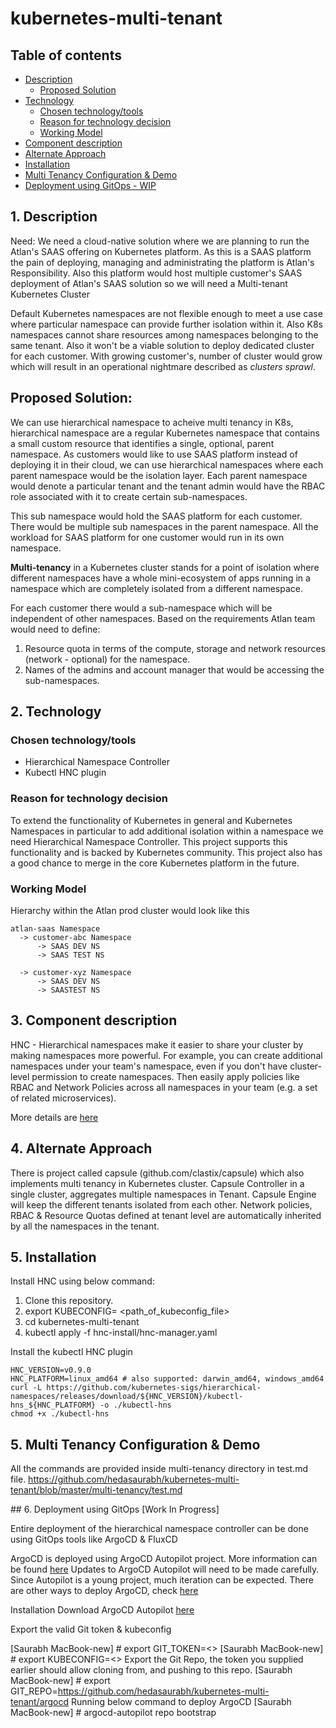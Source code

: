 # kubernetes-multi-tenant

## Table of contents
* [Description](#desc)
  * [Proposed Solution](#sol)
* [Technology](#Tech)
  * [Chosen technology/tools](#chosen)
  * [Reason for technology decision](#deci)
  * [Working Model](#model)
* [Component description](#component)
* [Alternate Approach](#approach)
* [Installation](#installation)
* [Multi Tenancy Configuration & Demo](#demo)
* [Deployment using GitOps - WIP](#gitops)

<a name="desc"/>

## 1. Description

Need: We need a cloud-native solution where we are planning to run the Atlan's SAAS offering on Kubernetes platform. As this is a SAAS platform the pain of deploying, managing and administrating the platform is Atlan's Responsibility. Also this platform would host multiple customer's SAAS deployment of Atlan's SAAS solution so we will need a Multi-tenant Kubernetes Cluster 

Default Kubernetes namespaces are not flexible enough to meet a use case where particular namespace can provide further isolation within it. Also K8s namespaces cannot share resources among namespaces belonging to the same tenant. Also it won't be a viable solution to deploy dedicated cluster for each customer. With growing customer's, number of cluster would grow which will result in an operational nightmare described as _clusters sprawl_.

<a name="sol"/>

## Proposed Solution:

We can use hierarchical namespace to acheive multi tenancy in K8s, hierarchical namespace are a regular Kubernetes namespace that contains a small custom resource that identifies a single, optional, parent namespace. 
As customers would like to use SAAS platform instead of deploying it in their cloud, we can use hierarchical namespaces where each parent namespace would be the isolation layer. Each parent namespace would denote a particular tenant and the tenant admin would have the RBAC role associated with it to create certain sub-namespaces. 

This sub namespace would hold the SAAS platform for each customer. There would be multiple sub namespaces in the parent namespace. All the workload for SAAS platform for one customer would run in its own namespace.

__Multi-tenancy__ in a Kubernetes cluster stands  for a point of isolation where different namespaces have a whole mini-ecosystem of apps running in a namespace which are completely isolated from a different namespace.

For each customer there would a sub-namespace which will be independent of other namespaces. Based on the requirements Atlan team would need to define:
1. Resource quota in terms of the compute, storage and network resources (network - optional) for the namespace.
2. Names of the admins and account manager that would be accessing the sub-namespaces.

<a name="Tech"/>

## 2. Technology

<a name="chosen"/>

### Chosen technology/tools

* Hierarchical Namespace Controller
* Kubectl HNC plugin

<a name="deci"/>

### Reason for technology decision

To extend the functionality of Kubernetes in general and Kubernetes Namespaces in particular to add additional isolation within a namespace we need Hierarchical Namespace Controller.
This project supports this functionality and is backed by Kubernetes community. This project also has a good chance to merge in the core Kubernetes platform in the future.

<a name="model"/>

### Working Model

Hierarchy within the Atlan prod cluster would look like this

```
atlan-saas Namespace
  -> customer-abc Namespace
	  -> SAAS DEV NS
	  -> SAAS TEST NS

  -> customer-xyz Namespace
	  -> SAAS DEV NS
	  -> SAASTEST NS
```

<a name="component"/>

## 3. Component description


HNC - Hierarchical namespaces make it easier to share your cluster by making namespaces more powerful. For example, you can create additional namespaces under your team's namespace, even if you don't have cluster-level permission to create namespaces.
Then easily apply policies like RBAC and Network Policies across all namespaces in your team (e.g. a set of related microservices).

More details are [here](https://github.com/kubernetes-sigs/hierarchical-namespaces/blob/master/docs/user-guide/concepts.md)

<a name="approach"/>

## 4. Alternate Approach

There is project called capsule (github.com/clastix/capsule) which also implements multi tenancy in Kubernetes cluster. Capsule Controller in a single cluster, aggregates multiple namespaces in Tenant. Capsule Engine will keep the different tenants isolated from each other. Network policies, RBAC & Resource Quotas defined at tenant level are automatically inherited by all the namespaces in the tenant.

<a name="installation"/>

## 5. Installation

Install HNC using below command:
1. Clone this repository.
2. export KUBECONFIG= <path_of_kubeconfig_file>
3. cd kubernetes-multi-tenant
4. kubectl apply -f hnc-install/hnc-manager.yaml

Install the kubectl HNC plugin
```
HNC_VERSION=v0.9.0
HNC_PLATFORM=linux_amd64 # also supported: darwin_amd64, windows_amd64
curl -L https://github.com/kubernetes-sigs/hierarchical-namespaces/releases/download/${HNC_VERSION}/kubectl-hns_${HNC_PLATFORM} -o ./kubectl-hns
chmod +x ./kubectl-hns
```

<a name="demo"/>

## 5. Multi Tenancy Configuration & Demo

All the commands are provided inside multi-tenancy directory in test.md file.
https://github.com/hedasaurabh/kubernetes-multi-tenant/blob/master/multi-tenancy/test.md

<a name="gitops"/>
## 6. Deployment using GitOps [Work In Progress]

Entire deployment of the hierarchical namespace controller can be done using GitOps tools like ArgoCD & FluxCD

ArgoCD is deployed using ArgoCD Autopilot project. More information can be found [here](#https://argocd-autopilot.readthedocs.io/en/stable/Getting-Started/) Updates to ArgoCD Autopilot will need to be made carefully. Since Autopilot is a young project, much iteration can be expected. There are other ways to deploy ArgoCD, check [here](#https://argo-cd.readthedocs.io/en/stable/getting_started/)

Installation
Download ArgoCD Autopilot [here](#https://argocd-autopilot.readthedocs.io/en/stable/Installation-Guide/)

Export the valid Git token & kubeconfig

[Saurabh MacBook-new] # export GIT_TOKEN=<>
[Saurabh MacBook-new] # export KUBECONFIG=<>
Export the Git Repo, the token you supplied earlier should allow cloning from, and pushing to this repo.
[Saurabh MacBook-new] # export GIT_REPO=https://github.com/hedasaurabh/kubernetes-multi-tenant/argocd
Running below command to deploy ArgoCD
[Saurabh MacBook-new] # argocd-autopilot repo bootstrap
